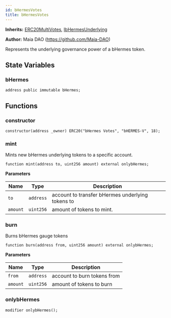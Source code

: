 ```yaml
---
id: bHermesVotes
title: bHermesVotes
---
```


**Inherits:**
[ERC20MultiVotes](/erc-20/ERC20MultiVotes.sol/abstract.ERC20MultiVotes.md), [IbHermesUnderlying](/hermes/interfaces/IbHermesUnderlying.sol/interface.IbHermesUnderlying.md)

**Author:**
Maia DAO (https://github.com/Maia-DAO)

Represents the underlying governance power of a bHermes token.


## State Variables
### bHermes



```solidity
address public immutable bHermes;
```


## Functions
### constructor


```solidity
constructor(address _owner) ERC20("bHermes Votes", "bHERMES-V", 18);
```

### mint

Mints new bHermes underlying tokens to a specific account.


```solidity
function mint(address to, uint256 amount) external onlybHermes;
```
**Parameters**

|Name|Type|Description|
|----|----|-----------|
|`to`|`address`|account to transfer bHermes underlying tokens to|
|`amount`|`uint256`|amount of tokens to mint.|


### burn

Burns bHermes gauge tokens


```solidity
function burn(address from, uint256 amount) external onlybHermes;
```
**Parameters**

|Name|Type|Description|
|----|----|-----------|
|`from`|`address`|account to burn tokens from|
|`amount`|`uint256`|amount of tokens to burn|


### onlybHermes


```solidity
modifier onlybHermes();
```

